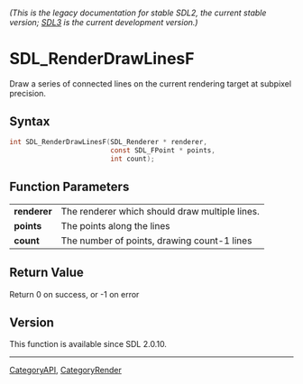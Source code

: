 ###### (This is the legacy documentation for stable SDL2, the current stable version; [SDL3](https://wiki.libsdl.org/SDL3/) is the current development version.)
# SDL_RenderDrawLinesF

Draw a series of connected lines on the current rendering target at subpixel precision.

## Syntax

```c
int SDL_RenderDrawLinesF(SDL_Renderer * renderer,
                         const SDL_FPoint * points,
                         int count);

```

## Function Parameters

|                  |                                                |
| ---------------- | ---------------------------------------------- |
| **renderer**     | The renderer which should draw multiple lines. |
| **points**       | The points along the lines                     |
| **count**        | The number of points, drawing count-1 lines    |

## Return Value

Return 0 on success, or -1 on error

## Version

This function is available since SDL 2.0.10.

----
[CategoryAPI](CategoryAPI), [CategoryRender](CategoryRender)


